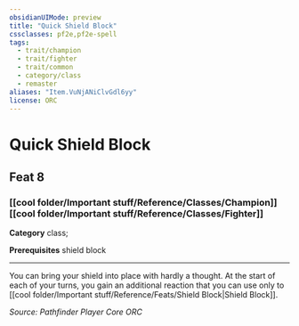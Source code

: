 ```yaml
---
obsidianUIMode: preview
title: "Quick Shield Block"
cssclasses: pf2e,pf2e-spell
tags:
  - trait/champion
  - trait/fighter
  - trait/common
  - category/class
  - remaster
aliases: "Item.VuNjANiClvGdl6yy"
license: ORC
---
```

# Quick Shield Block
## Feat 8
### [[cool folder/Important stuff/Reference/Classes/Champion]][[cool folder/Important stuff/Reference/Classes/Fighter]]

**Category** class; 



**Prerequisites** shield block
* * *
You can bring your shield into place with hardly a thought. At the start of each of your turns, you gain an additional reaction that you can use only to [[cool folder/Important stuff/Reference/Feats/Shield Block|Shield Block]].

*Source: Pathfinder Player Core*
*ORC*